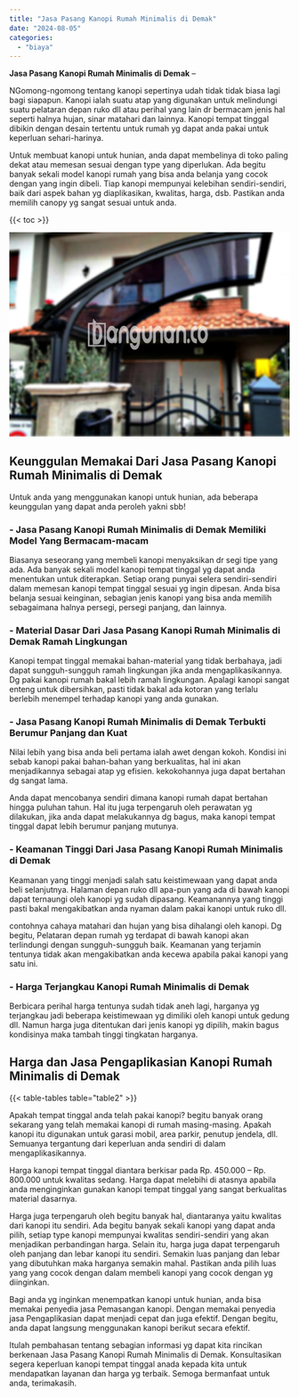 ```yaml
---
title: "Jasa Pasang Kanopi Rumah Minimalis di Demak"
date: "2024-08-05"
categories: 
  - "biaya"
---
```


**Jasa Pasang Kanopi Rumah Minimalis di Demak** –

NGomong-ngomong tentang kanopi sepertinya udah tidak tidak biasa lagi bagi siapapun. Kanopi ialah suatu atap yang digunakan untuk melindungi suatu pelataran depan ruko dll atau perihal yang lain dr bermacam jenis hal seperti halnya hujan, sinar matahari dan lainnya. Kanopi tempat tinggal dibikin dengan desain tertentu untuk rumah yg dapat anda pakai untuk keperluan sehari-harinya.

Untuk membuat kanopi untuk hunian, anda dapat membelinya di toko paling dekat atau memesan sesuai dengan type yang diperlukan. Ada begitu banyak sekali model kanopi rumah yang bisa anda belanja yang cocok dengan yang ingin dibeli. Tiap kanopi mempunyai kelebihan sendiri-sendiri, baik dari aspek bahan yg diaplikasikan, kwalitas, harga, dsb. Pastikan anda memilih canopy yg sangat sesuai untuk anda.

{{< toc >}}

![Jasa Pasang Kanopi Rumah Minimalis di Demak](/images/harga-kanopi-minimalis-04.png)

## Keunggulan Memakai Dari Jasa Pasang Kanopi Rumah Minimalis di Demak

Untuk anda yang menggunakan kanopi untuk hunian, ada beberapa keunggulan yang dapat anda peroleh yakni sbb!

### \- Jasa Pasang Kanopi Rumah Minimalis di Demak Memiliki Model Yang Bermacam-macam

Biasanya seseorang yang membeli kanopi menyaksikan dr segi tipe yang ada. Ada banyak sekali model kanopi tempat tinggal yg dapat anda menentukan untuk diterapkan. Setiap orang punyai selera sendiri-sendiri dalam memesan kanopi tempat tinggal sesuai yg ingin dipesan. Anda bisa belanja sesuai keinginan, sebagian jenis kanopi yang bisa anda memilih sebagaimana halnya persegi, persegi panjang, dan lainnya.

### \- Material Dasar Dari Jasa Pasang Kanopi Rumah Minimalis di Demak Ramah Lingkungan

Kanopi tempat tinggal memakai bahan-material yang tidak berbahaya, jadi dapat sungguh-sungguh ramah lingkungan jika anda mengaplikasikannya. Dg pakai kanopi rumah bakal lebih ramah lingkungan. Apalagi kanopi sangat enteng untuk dibersihkan, pasti tidak bakal ada kotoran yang terlalu berlebih menempel terhadap kanopi yang anda gunakan.

### \- Jasa Pasang Kanopi Rumah Minimalis di Demak Terbukti Berumur Panjang dan Kuat

Nilai lebih yang bisa anda beli pertama ialah awet dengan kokoh. Kondisi ini sebab kanopi pakai bahan-bahan yang berkualitas, hal ini akan menjadikannya sebagai atap yg efisien. kekokohannya juga dapat bertahan dg sangat lama.

Anda dapat mencobanya sendiri dimana kanopi rumah dapat bertahan hingga puluhan tahun. Hal itu juga terpengaruh oleh perawatan yg dilakukan, jika anda dapat melakukannya dg bagus, maka kanopi tempat tinggal dapat lebih berumur panjang mutunya.

### \- Keamanan Tinggi Dari Jasa Pasang Kanopi Rumah Minimalis di Demak

Keamanan yang tinggi menjadi salah satu keistimewaan yang dapat anda beli selanjutnya. Halaman depan ruko dll apa-pun yang ada di bawah kanopi dapat ternaungi oleh kanopi yg sudah dipasang. Keamanannya yang tinggi pasti bakal mengakibatkan anda nyaman dalam pakai kanopi untuk ruko dll.

contohnya cahaya matahari dan hujan yang bisa dihalangi oleh kanopi. Dg begitu, Pelataran depan rumah yg terdapat di bawah kanopi akan terlindungi dengan sungguh-sungguh baik. Keamanan yang terjamin tentunya tidak akan mengakibatkan anda kecewa apabila pakai kanopi yang satu ini.

### \- Harga Terjangkau Kanopi Rumah Minimalis di Demak

Berbicara perihal harga tentunya sudah tidak aneh lagi, harganya yg terjangkau jadi beberapa keistimewaan yg dimiliki oleh kanopi untuk gedung dll. Namun harga juga ditentukan dari jenis kanopi yg dipilih, makin bagus kondisinya maka tambah tinggi tingkatan harganya.

## Harga dan Jasa Pengaplikasian Kanopi Rumah Minimalis di Demak

{{< table-tables table="table2" >}}

Apakah tempat tinggal anda telah pakai kanopi? begitu banyak orang sekarang yang telah memakai kanopi di rumah masing-masing. Apakah kanopi itu digunakan untuk garasi mobil, area parkir, penutup jendela, dll. Semuanya tergantung dari keperluan anda sendiri di dalam mengaplikasikannya.

Harga kanopi tempat tinggal diantara berkisar pada Rp. 450.000 – Rp. 800.000 untuk kwalitas sedang. Harga dapat melebihi di atasnya apabila anda menginginkan gunakan kanopi tempat tinggal yang sangat berkualitas material dasarnya.

Harga juga terpengaruh oleh begitu banyak hal, diantaranya yaitu kwalitas dari kanopi itu sendiri. Ada begitu banyak sekali kanopi yang dapat anda pilih, setiap type kanopi mempunyai kwalitas sendiri-sendiri yang akan menjadikan perbandingan harga. Selain itu, harga juga dapat terpengaruh oleh panjang dan lebar kanopi itu sendiri. Semakin luas panjang dan lebar yang dibutuhkan maka harganya semakin mahal. Pastikan anda pilih luas yang yang cocok dengan dalam membeli kanopi yang cocok dengan yg diinginkan.

Bagi anda yg inginkan menempatkan kanopi untuk hunian, anda bisa memakai penyedia jasa Pemasangan kanopi. Dengan memakai penyedia jasa Pengaplikasian dapat menjadi cepat dan juga efektif. Dengan begitu, anda dapat langsung menggunakan kanopi berikut secara efektif.

Itulah pembahasan tentang sebagian informasi yg dapat kita rincikan berkenaan Jasa Pasang Kanopi Rumah Minimalis di Demak. Konsultasikan segera keperluan kanopi tempat tinggal anada kepada kita untuk mendapatkan layanan dan harga yg terbaik. Semoga bermanfaat untuk anda, terimakasih.

